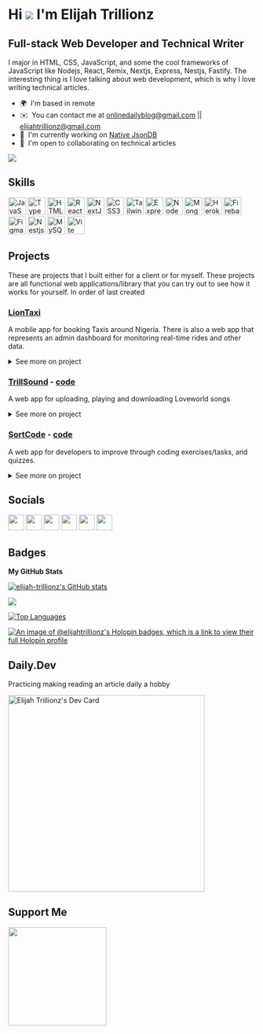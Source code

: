 Hi ![](https://user-images.githubusercontent.com/18350557/176309783-0785949b-9127-417c-8b55-ab5a4333674e.gif) I'm Elijah Trillionz
========================================================================================================================================

Full-stack Web Developer and Technical Writer
------------------------------------------------

I major in HTML, CSS, JavaScript, and some the cool frameworks of JavaScript like Nodejs, React, Remix, Nextjs, Express, Nestjs, Fastify. The interesting thing is I love talking about web development, which is why I love writing technical articles.

* 🌍  I'm based in remote
* ✉️  You can contact me at [onlinedailyblog@gmail.com](mailto:onlinedailyblog@gmail.com) || [elijahtrillionz@gmail.com](mailto:elijahtrillionz@gmail.com)
* 🚀  I'm currently working on [Native JsonDB](http://github.com/Elijah-trillionz/native-json-db)
* 🤝  I'm open to collaborating on technical articles

<a href="https://www.twitter.com/elijahtrillionz" target="_blank" rel="noreferrer"><img
src="https://img.shields.io/twitter/follow/elijahtrillionz?logo=twitter&style=for-the-badge&color=0891b2&labelColor=1c1917"
/></a>

## Skills

<p align="left">
<a href="https://developer.mozilla.org/en-US/docs/Web/JavaScript" target="_blank" rel="noreferrer"><img src="https://raw.githubusercontent.com/danielcranney/readme-generator/main/public/icons/skills/javascript-colored.svg" width="36" height="36" alt="JavaScript" /></a>
<a href="https://www.typescriptlang.org/" target="_blank" rel="noreferrer"><img src="https://raw.githubusercontent.com/danielcranney/readme-generator/main/public/icons/skills/typescript-colored.svg" width="36" height="36" alt="TypeScript" /></a>
<a href="https://developer.mozilla.org/en-US/docs/Glossary/HTML5" target="_blank" rel="noreferrer"><img src="https://raw.githubusercontent.com/danielcranney/readme-generator/main/public/icons/skills/html5-colored.svg" width="36" height="36" alt="HTML5" /></a>
<a href="https://reactjs.org/" target="_blank" rel="noreferrer"><img src="https://raw.githubusercontent.com/danielcranney/readme-generator/main/public/icons/skills/react-colored.svg" width="36" height="36" alt="React" /></a>
<a href="https://nextjs.org/docs" target="_blank" rel="noreferrer"><img src="https://raw.githubusercontent.com/danielcranney/readme-generator/main/public/icons/skills/nextjs-colored-dark.svg" width="36" height="36" alt="NextJs" /></a>
<a href="https://www.w3.org/TR/CSS/#css" target="_blank" rel="noreferrer"><img src="https://raw.githubusercontent.com/danielcranney/readme-generator/main/public/icons/skills/css3-colored.svg" width="36" height="36" alt="CSS3" /></a>
<a href="https://tailwindcss.com/" target="_blank" rel="noreferrer"><img src="https://raw.githubusercontent.com/danielcranney/readme-generator/main/public/icons/skills/tailwindcss-colored.svg" width="36" height="36" alt="TailwindCSS" /></a>
<a href="https://expressjs.com/" target="_blank" rel="noreferrer"><img src="https://raw.githubusercontent.com/danielcranney/profileme-dev/4442a351ea1871ad8ba08a4ec82cb8eae9d73b8b/public/icons/skills/express-colored-dark.svg" width="36" height="36" alt="Express" /></a>
<a href="https://nodejs.org/en/" target="_blank" rel="noreferrer"><img src="https://raw.githubusercontent.com/danielcranney/readme-generator/main/public/icons/skills/nodejs-colored.svg" width="36" height="36" alt="NodeJS" /></a>
<a href="https://www.mongodb.com/" target="_blank" rel="noreferrer"><img src="https://raw.githubusercontent.com/danielcranney/readme-generator/main/public/icons/skills/mongodb-colored.svg" width="36" height="36" alt="MongoDB" /></a>
<a href="https://www.heroku.com/" target="_blank" rel="noreferrer"><img src="https://raw.githubusercontent.com/danielcranney/readme-generator/main/public/icons/skills/heroku-colored.svg" width="36" height="36" alt="Heroku" /></a>
<a href="https://firebase.google.com/" target="_blank" rel="noreferrer"><img src="https://raw.githubusercontent.com/danielcranney/readme-generator/main/public/icons/skills/firebase-colored.svg" width="36" height="36" alt="Firebase" /></a>
<a href="https://www.figma.com/" target="_blank" rel="noreferrer"><img src="https://raw.githubusercontent.com/danielcranney/readme-generator/main/public/icons/skills/figma-colored.svg" width="36" height="36" alt="Figma" /></a>
  <a href="https://www.nestjs.com/" target="_blank" rel="noreferrer"><img src="https://raw.githubusercontent.com/danielcranney/profileme-dev/4442a351ea1871ad8ba08a4ec82cb8eae9d73b8b/public/icons/skills/nestjs-colored.svg" width="36" height="36" alt="Nestjs" /></a>
   <a href="https://www.mysql.com/" target="_blank" rel="noreferrer"><img src="https://raw.githubusercontent.com/danielcranney/profileme-dev/4442a351ea1871ad8ba08a4ec82cb8eae9d73b8b/public/icons/skills/mysql-colored.svg" width="36" height="36" alt="MySQL" /></a>
  <a href="https://www.vite.com/" target="_blank" rel="noreferrer"><img src="https://raw.githubusercontent.com/danielcranney/profileme-dev/4442a351ea1871ad8ba08a4ec82cb8eae9d73b8b/public/icons/skills/vite-colored.svg" width="36" height="36" alt="Vite" /></a>
</p>

## Projects
These are projects that I built either for a client or for myself. These projects are all functional web applications/library that you can try out to see how it works for yourself. In order of last created

### [LionTaxi](https://liontaxi.vercel.app)
A mobile app for booking Taxis around Nigeria. There is also a web app that represents an admin dashboard for monitoring real-time rides and other data.

<details>
  <summary>
    See more on project
  </summary>
  <br />
  <p>The mobile app for users was made available on Apple store and Google play store. While the mobile app for drivers was initially only for android users. Both apps work hand in hand to give the users, the best experience. With the users' app, a ride from a location to a destination can be booked with any available driver. And from then on the driver controls each ride in the drivers app once the trip is started.</p>
  
  <b>The users app</b>
  
  ![image](https://user-images.githubusercontent.com/60356516/224713348-f3d3b14f-c3b2-418a-9efb-90b288287e32.png)

  <b>The drivers app</b>
  
  ![image](https://user-images.githubusercontent.com/60356516/224713900-ce1f6ff7-9bac-413b-8c1a-c3603ed61ee5.png)
  
  <p>The dashboard lets the admin monitor each ride as well as view the data of the users and drivers of the application. The admin can also make changes to the prices of each type of cars as well as approve an applicant as an official driver</p>
    
  <b>The dashboard:</b>
    
  ![image](https://user-images.githubusercontent.com/60356516/224714767-17c86447-c3d8-4d2e-acdc-b8e4e423c099.png)


</details>

### [TrillSound](https://trillsound.vercel.app/) - [code](https://github.com/Elijah-trillionz/trillsound)
A web app for uploading, playing and downloading Loveworld songs

<details>
  <summary>
    See more on project
  </summary>
  <br />
  <p>TrillSound lets users play and download Loveworld songs while admins upload these songs. Loveworld songs are songs by artists of Believers Loveworld Inc. A.K.A Christ Embassy. Each songs are displayed in the homepage and can be sorted in alphabetical, newly uploaded, and trending order. It can also be filtered to display different genres of songs available in our database. Furthermore, the app ranks all songs based on most played and most downloaded in the current and previous month</p>
  
  <b>A screenshot of the home page:</b>
  
  <img width="959" alt="trillsound-homepage" src="https://user-images.githubusercontent.com/60356516/224654257-4e810ceb-2abf-4e16-98b1-4eb722349fa7.png">

  <p>Each song has a dedicated page that displays a little detail about the song, the artist, and the related songs and other songs from the artist. Furthermore, there is an artist page that exists for artists biography with their songs</p>
  
</details>

### [SortCode](https://sortcode.vercel.app) - [code](https://github.com/Elijah-trillionz/sortcode)
A web app for developers to improve through coding exercises/tasks, and quizzes.

<details>
  <summary>
    See more on project
  </summary>
  <br />
  <p>
    The quizzes are made of two or four options which the user should select the correct one. Each correct answer attracts a 5 point, and a leaderboard is also available to show the users with most points. The quizzes are only available in HTML, CSS and JavaScript. The main purpose of the quizzes is for memory refreshal, the questions aren't intense but they remind you of what you may have forgotten after a break or something.</p>

__A screenshot of the quiz page:__

<img width="959" alt="sortcode-quiz" src="https://user-images.githubusercontent.com/60356516/224643917-25b1ea3d-62c1-4a48-af02-a52ead9cdd5e.png">

The tasks section are tasks (in beginner, intermediate, and expert level) that can be attempted in different programming languages. Attempts to a task by all users are displayed in a different section, this is where you can upvote other solutions to the problems. Users with the most upvotes are also shown in a leaderboard as well.

__A screenshot of the tasks page:__

<img width="959" alt="sortcode-tasks" src="https://user-images.githubusercontent.com/60356516/224644093-3d03bac8-298d-4b39-a0d6-51566b3ad9a1.png">
</details>


## Socials

<p align="left"> <a href="https://www.dev.to/elijahtrillionz" target="_blank" rel="noreferrer"><img src="https://raw.githubusercontent.com/danielcranney/profileme-dev/4442a351ea1871ad8ba08a4ec82cb8eae9d73b8b/public/icons/socials/devdotto-dark.svg" width="32" height="32" /></a> <a href="https://www.facebook.com/elijahtrillionz.eth" target="_blank" rel="noreferrer"><img src="https://raw.githubusercontent.com/danielcranney/readme-generator/main/public/icons/socials/facebook.svg" width="32" height="32" /></a> <a href="https://www.github.com/elijah-trillionz" target="_blank" rel="noreferrer"><img src="https://raw.githubusercontent.com/danielcranney/readme-generator/main/public/icons/socials/github.svg" width="32" height="32" /></a> <a href="https://elijahtrillionz.hashnode.dev" target="_blank" rel="noreferrer"><img src="https://raw.githubusercontent.com/danielcranney/readme-generator/main/public/icons/socials/hashnode.svg" width="32" height="32" /></a> <a href="https://www.linkedin.com/in/elijah-trillionz" target="_blank" rel="noreferrer"><img src="https://raw.githubusercontent.com/danielcranney/readme-generator/main/public/icons/socials/linkedin.svg" width="32" height="32" /></a> <a href="https://www.twitter.com/elijahtrillionz" target="_blank" rel="noreferrer"><img src="https://raw.githubusercontent.com/danielcranney/readme-generator/main/public/icons/socials/twitter.svg" width="32" height="32" /></a></p>

## Badges

<b>My GitHub Stats</b>

<a href="http://www.github.com/elijah-trillionz"><img src="https://github-readme-stats.vercel.app/api?username=elijah-trillionz&show_icons=true&hide=&count_private=true&title_color=0891b2&text_color=ffffff&icon_color=0891b2&bg_color=1c1917&hide_border=true&show_icons=true" alt="elijah-trillionz's GitHub stats" /></a>

<a href="http://www.github.com/elijah-trillionz"><img src="https://github-readme-streak-stats.herokuapp.com/?user=elijah-trillionz&stroke=ffffff&background=1c1917&ring=0891b2&fire=0891b2&currStreakNum=ffffff&currStreakLabel=0891b2&sideNums=ffffff&sideLabels=ffffff&dates=ffffff&hide_border=true" /></a>

<a href="https://github.com/elijah-trillionz" align="left"><img src="https://github-readme-stats.vercel.app/api/top-langs/?username=elijah-trillionz&langs_count=10&title_color=0891b2&text_color=ffffff&icon_color=0891b2&bg_color=1c1917&hide_border=true&locale=en&custom_title=Top%20%Languages" alt="Top Languages" /></a>

[![An image of @elijahtrillionz's Holopin badges, which is a link to view their full Holopin profile](https://holopin.me/elijahtrillionz)](https://holopin.io/@elijahtrillionz)

## Daily.Dev

Practicing making reading an article daily a hobby

<a href="https://app.daily.dev/elijahtrillionz"><img src="https://api.daily.dev/devcards/1e82f983d632449cb917301ce2959d07.png?r=zr7" width="400" alt="Elijah Trillionz's Dev Card"/></a>

## Support Me

<a href="https://www.buymeacoffee.com/elijahtrillionz"><img src="https://cdn.buymeacoffee.com/buttons/v2/default-yellow.png" width="200" /></a>
